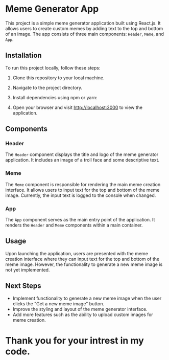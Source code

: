 # Meme Generator App

This project is a simple meme generator application built using React.js. It allows users to create custom memes by adding text to the top and bottom of an image. The app consists of three main components: `Header`, `Meme`, and `App`.

## Installation

To run this project locally, follow these steps:

1. Clone this repository to your local machine.
2. Navigate to the project directory.
3. Install dependencies using npm or yarn:


5. Open your browser and visit [http://localhost:3000](http://localhost:3000) to view the application.

## Components

### Header

The `Header` component displays the title and logo of the meme generator application. It includes an image of a troll face and some descriptive text.

### Meme

The `Meme` component is responsible for rendering the main meme creation interface. It allows users to input text for the top and bottom of the meme image. Currently, the input text is logged to the console when changed.

### App

The `App` component serves as the main entry point of the application. It renders the `Header` and `Meme` components within a main container.

## Usage

Upon launching the application, users are presented with the meme creation interface where they can input text for the top and bottom of the meme image. However, the functionality to generate a new meme image is not yet implemented.

## Next Steps

- Implement functionality to generate a new meme image when the user clicks the "Get a new meme image" button.
- Improve the styling and layout of the meme generator interface.
- Add more features such as the ability to upload custom images for meme creation.

# Thank you for your intrest in my code.
